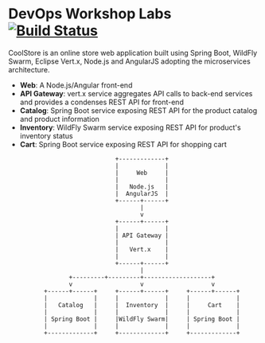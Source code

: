 # DevOps Workshop Labs [![Build Status](https://travis-ci.org/openshift-labs/devops-labs.svg?branch=ocp-3.7)](https://travis-ci.org/openshift-labs/devops-labs)

CoolStore is an online store web application built using Spring Boot, WildFly Swarm, Eclipse Vert.x, 
Node.js and AngularJS adopting the microservices architecture.

* **Web**: A Node.js/Angular front-end
* **API Gateway**: vert.x service aggregates API calls to back-end services and provides a condenses REST API for front-end
* **Catalog**: Spring Boot service exposing REST API for the product catalog and product information
* **Inventory**: WildFly Swarm service exposing REST API for product's inventory status
* **Cart**: Spring Boot service exposing REST API for shopping cart

```
                              +-------------+
                              |             |
                              |     Web     |
                              |             |
                              |   Node.js   |
                              |  AngularJS  |
                              +------+------+
                                     |
                                     v
                              +------+------+
                              |             |
                              | API Gateway |
                              |             |
                              |   Vert.x    |
                              |             |
                              +------+------+
                                     |
                 +---------+---------+-------------------+
                 v                   v                   v
          +------+------+     +------+------+     +------+------+
          |             |     |             |     |             |
          |   Catalog   |     |  Inventory  |     |     Cart    |
          |             |     |             |     |             |
          | Spring Boot |     |WildFly Swarm|     | Spring Boot |
          |             |     |             |     |             |
          +-------------+     +-------------+     +-------------+
```